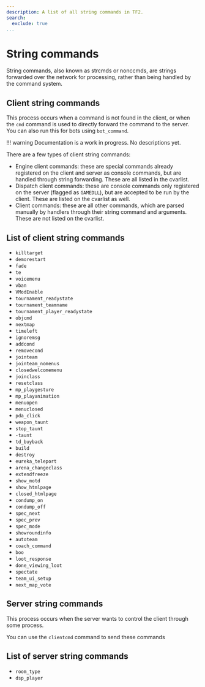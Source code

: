 ```yaml
---
description: A list of all string commands in TF2.
search:
  exclude: true
...
```


# String commands

String commands, also known as strcmds or nonccmds, are strings forwarded over the network for processing, rather than being handled by the command system.

## Client string commands

This process occurs when a command is not found in the client, or when the `cmd` command is used to directly forward the command to the server. You can also run this for bots using `bot_command`.

!!! warning
    Documentation is a work in progress. No descriptions yet.

There are a few types of client string commands:

* Engine client commands: these are special commands already registered on the client and server as console commands, but are handled through string forwarding. These are all listed in the cvarlist.
* Dispatch client commands: these are console commands only registered on the server (flagged as `GAMEDLL`), but are accepted to be run by the client. These are listed on the cvarlist as well.
* Client commands: these are all other commands, which are parsed manually by handlers through their string command and arguments. These are not listed on the cvarlist.

## List of client string commands

* `killtarget`
* `demorestart`
* `fade`
* `te`
* `voicemenu`
* `vban`
* `VModEnable`
* `tournament_readystate`
* `tournament_teamname`
* `tournament_player_readystate`
* `objcmd`
* `nextmap`
* `timeleft`
* `ignoremsg`
* `addcond`
* `removecond`
* `jointeam`
* `jointeam_nomenus`
* `closedwelcomemenu`
* `joinclass`
* `resetclass`
* `mp_playgesture`
* `mp_playanimation`
* `menuopen`
* `menuclosed`
* `pda_click`
* `weapon_taunt`
* `stop_taunt`
* `-taunt`
* `td_buyback`
* `build`
* `destroy`
* `eureka_teleport`
* `arena_changeclass`
* `extendfreeze`
* `show_motd`
* `show_htmlpage`
* `closed_htmlpage`
* `condump_on`
* `condump_off`
* `spec_next`
* `spec_prev`
* `spec_mode`
* `showroundinfo`
* `autoteam`
* `coach_command`
* `boo`
* `loot_response`
* `done_viewing_loot`
* `spectate`
* `team_ui_setup`
* `next_map_vote`

## Server string commands

This process occurs when the server wants to control the client through some process.

You can use the `clientcmd` command to send these commands

## List of server string commands

* `room_type`
* `dsp_player`